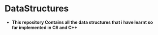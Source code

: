 # DataStructures
- **This repository Contains all the data structures that i have learnt so far implemented in C# and C++**
